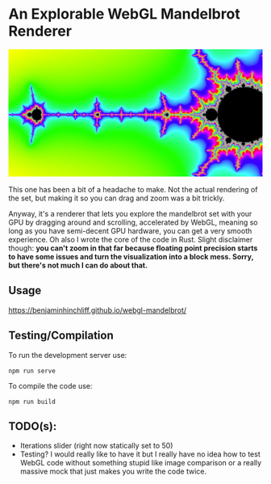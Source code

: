 # An Explorable WebGL Mandelbrot Renderer

![](1280x640-webgl-mandelbrot.jpeg)

This one has been a bit of a headache to make. Not the actual rendering of the set, but making it so you can drag and zoom was a bit trickly.

Anyway, it's a renderer that lets you explore the mandelbrot set with your GPU by dragging around and scrolling, accelerated by WebGL, meaning so long as you have semi-decent GPU hardware, you can get a very smooth experience. Oh also I wrote the core of the code in Rust. Slight disclaimer though: **you can't zoom in that far because floating point precision starts to have some issues and turn the visualization into a block mess. Sorry, but there's not much I can do about that.**

## Usage
https://benjaminhinchliff.github.io/webgl-mandelbrot/

## Testing/Compilation
To run the development server use:
```
npm run serve
```

To compile the code use:
```
npm run build
```

## TODO(s):

- Iterations slider (right now statically set to 50)
- Testing? I would really like to have it but I really have no idea how to test WebGL code without something stupid like image comparison or a really massive mock that just makes you write the code twice.
